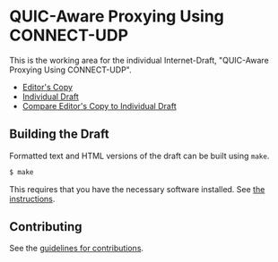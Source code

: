 # QUIC-Aware Proxying Using CONNECT-UDP

This is the working area for the individual Internet-Draft, "QUIC-Aware Proxying Using CONNECT-UDP".

* [Editor's Copy](https://tfpauly.github.io/quic-proxy/#go.draft-pauly-masque-quic-proxy.html)
* [Individual Draft](https://tools.ietf.org/html/draft-pauly-masque-quic-proxy)
* [Compare Editor's Copy to Individual Draft](https://tfpauly.github.io/quic-proxy/#go.draft-pauly-masque-quic-proxy.diff)

## Building the Draft

Formatted text and HTML versions of the draft can be built using `make`.

```sh
$ make
```

This requires that you have the necessary software installed.  See
[the instructions](https://github.com/martinthomson/i-d-template/blob/master/doc/SETUP.md).


## Contributing

See the
[guidelines for contributions](https://github.com/tfpauly/quic-proxy/blob/main/CONTRIBUTING.md).
